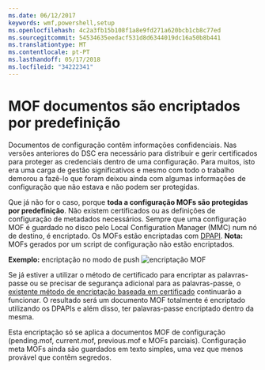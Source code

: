 ```yaml
---
ms.date: 06/12/2017
keywords: wmf,powershell,setup
ms.openlocfilehash: 4c2a3fb15b108f1a8e9fd271a620bcb1cb8c77ed
ms.sourcegitcommit: 54534635eedacf531d8d6344019dc16a50b8b441
ms.translationtype: MT
ms.contentlocale: pt-PT
ms.lasthandoff: 05/17/2018
ms.locfileid: "34222341"
---
```

# <a name="mof-documents-are-encrypted-by-default"></a>MOF documentos são encriptados por predefinição

Documentos de configuração contêm informações confidenciais. Nas versões anteriores do DSC era necessário para distribuir e gerir certificados para proteger as credenciais dentro de uma configuração. Para muitos, isto era uma carga de gestão significativos e mesmo com todo o trabalho demorou a fazê-lo que foram deixou ainda com algumas informações de configuração que não estava e não podem ser protegidas.

Que já não for o caso, porque **toda a configuração MOFs são protegidas por predefinição**. Não existem certificados ou as definições de configuração de metadados necessários. Sempre que uma configuração MOF é guardado no disco pelo Local Configuration Manager (MMC) num nó de destino, é encriptado. Os MOFs estão encriptadas com [DPAPI](https://msdn.microsoft.com/library/ms995355.aspx). **Nota:** MOFs gerados por um script de configuração não estão encriptados.

**Exemplo:** encriptação no modo de push ![encriptação MOF](../images/MOF_Encryption.jpg)

Se já estiver a utilizar o método de certificado para encriptar as palavras-passe ou se precisar de segurança adicional para as palavras-passe, o [existente método de encriptação baseada em certificado](https://msdn.microsoft.com/powershell/dsc/securemof) continuarão a funcionar. O resultado será um documento MOF totalmente é encriptado utilizando os DPAPIs e além disso, ter palavras-passe encriptado dentro da mesma.

Esta encriptação só se aplica a documentos MOF de configuração (pending.mof, current.mof, previous.mof e MOFs parciais). Configuração meta MOFs ainda são guardados em texto simples, uma vez que menos provável que contêm segredos.
